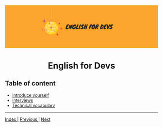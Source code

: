 ![portada](assets/english_devs.png)

<h1 align= "center">
English for Devs
</h1>

## Table of content

- [Introduce yourself](files/presentation/index.md)
- [Interviews]()
- [Technical vocabulary]()

---


[Index |]() [Previous |]() [Next]()
